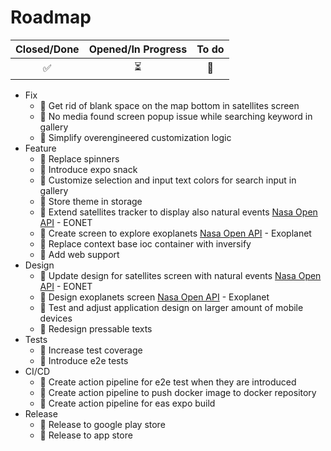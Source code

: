 # Roadmap

| Closed/Done | Opened/In Progress | To do |
| :---------: | :----------------: | :---: |
|     ✅      |         ⏳         |  🎯   |

- Fix
  - 🎯 Get rid of blank space on the map bottom in satellites screen
  - 🎯 No media found screen popup issue while searching keyword in gallery
  - 🎯 Simplify overengineered customization logic
- Feature
  - 🎯 Replace spinners
  - 🎯 Introduce expo snack
  - 🎯 Customize selection and input text colors for search input in gallery
  - 🎯 Store theme in storage
  - 🎯 Extend satellites tracker to display also natural events [Nasa Open API](https://api.nasa.gov/) - EONET
  - 🎯 Create screen to explore exoplanets [Nasa Open API](https://api.nasa.gov/) - Exoplanet
  - 🎯 Replace context base ioc container with inversify
  - 🎯 Add web support
- Design
  - 🎯 Update design for satellites screen with natural events [Nasa Open API](https://api.nasa.gov/) - EONET
  - 🎯 Design exoplanets screen [Nasa Open API](https://api.nasa.gov/) - Exoplanet
  - 🎯 Test and adjust application design on larger amount of mobile devices
  - 🎯 Redesign pressable texts
- Tests
  - 🎯 Increase test coverage
  - 🎯 Introduce e2e tests
- CI/CD
  - 🎯 Create action pipeline for e2e test when they are introduced
  - 🎯 Create action pipeline to push docker image to docker repository
  - 🎯 Create action pipeline for eas expo build
- Release
  - 🎯 Release to google play store
  - 🎯 Release to app store
